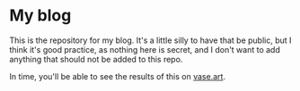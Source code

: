 # My blog

This is the repository for my blog. It's a little silly to have that be public,
but I think it's good practice, as nothing here is secret, and I don't want to
add anything that should not be added to this repo.

In time, you'll be able to see the results of this on
[vase.art](https://vase.art).
